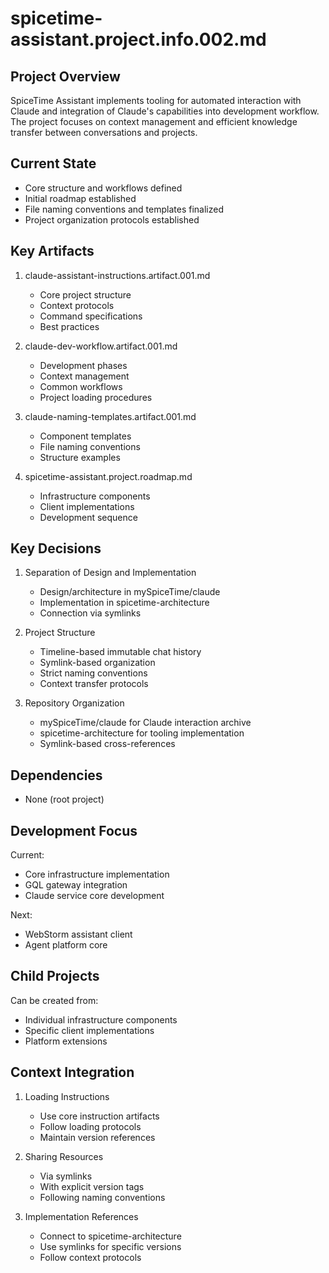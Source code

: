 # spicetime-assistant.project.info.002.md

## Project Overview
SpiceTime Assistant implements tooling for automated interaction with Claude and integration of Claude's capabilities into development workflow. The project focuses on context management and efficient knowledge transfer between conversations and projects.

## Current State
- Core structure and workflows defined
- Initial roadmap established
- File naming conventions and templates finalized
- Project organization protocols established

## Key Artifacts
1. claude-assistant-instructions.artifact.001.md
   - Core project structure
   - Context protocols
   - Command specifications
   - Best practices

2. claude-dev-workflow.artifact.001.md
   - Development phases
   - Context management
   - Common workflows
   - Project loading procedures

3. claude-naming-templates.artifact.001.md
   - Component templates
   - File naming conventions
   - Structure examples

4. spicetime-assistant.project.roadmap.md
   - Infrastructure components
   - Client implementations
   - Development sequence

## Key Decisions
1. Separation of Design and Implementation
   - Design/architecture in mySpiceTime/claude
   - Implementation in spicetime-architecture
   - Connection via symlinks

2. Project Structure
   - Timeline-based immutable chat history
   - Symlink-based organization
   - Strict naming conventions
   - Context transfer protocols

3. Repository Organization
   - mySpiceTime/claude for Claude interaction archive
   - spicetime-architecture for tooling implementation
   - Symlink-based cross-references

## Dependencies
- None (root project)

## Development Focus
Current:
- Core infrastructure implementation
- GQL gateway integration
- Claude service core development

Next:
- WebStorm assistant client
- Agent platform core

## Child Projects
Can be created from:
- Individual infrastructure components
- Specific client implementations
- Platform extensions

## Context Integration
1. Loading Instructions
   - Use core instruction artifacts
   - Follow loading protocols
   - Maintain version references

2. Sharing Resources
   - Via symlinks
   - With explicit version tags
   - Following naming conventions

3. Implementation References
   - Connect to spicetime-architecture
   - Use symlinks for specific versions
   - Follow context protocols